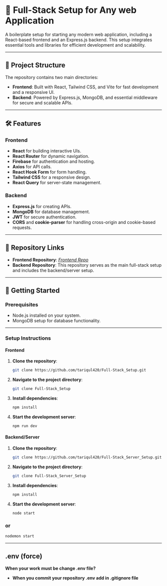 # 🚀 Full-Stack Setup for Any web Application

A boilerplate setup for starting any modern web application, including a React-based frontend and an Express.js backend. This setup integrates essential tools and libraries for efficient development and scalability.

---

## 📂 Project Structure

The repository contains two main directories:

- **Frontend**: Built with React, Tailwind CSS, and Vite for fast development and a responsive UI.
- **Backend**: Powered by Express.js, MongoDB, and essential middleware for secure and scalable APIs.

---

## 🛠 Features

### Frontend

- **React** for building interactive UIs.
- **React Router** for dynamic navigation.
- **Firebase** for authentication and hosting.
- **Axios** for API calls.
- **React Hook Form** for form handling.
- **Tailwind CSS** for a responsive design.
- **React Query** for server-state management.

### Backend

- **Express.js** for creating APIs.
- **MongoDB** for database management.
- **JWT** for secure authentication.
- **CORS** and **cookie-parser** for handling cross-origin and cookie-based requests.

---

## 🔗 Repository Links

- **Frontend Repository**: [_Frontend Repo_](https://github.com/tariqul420/Full-Stack_Setup.git)
- **Backend Repository**: This repository serves as the main full-stack setup and includes the backend/server setup.

---

## 🚀 Getting Started

### Prerequisites

- Node.js installed on your system.
- MongoDB setup for database functionality.

---

### Setup Instructions

#### Frontend

1. **Clone the repository**:

   ```bash
   git clone https://github.com/tariqul420/Full-Stack_Setup.git

   ```

2. **Navigate to the project directory**:

   ```bash
   git clone Full-Stack_Setup

   ```

3. **Install dependencies**:

   ```bash
   npm install

   ```

4. **Start the development server**:
   ```bash
   npm run dev
   ```

#### Backend/Server

1. **Clone the repository**:

   ```bash
   git clone https://github.com/tariqul420/Full-Stack_Server_Setup.git

   ```

2. **Navigate to the project directory**:

   ```bash
   git clone Full-Stack_Server_Setup

   ```

3. **Install dependencies**:

   ```bash
   npm install

   ```

4. **Start the development server**:
   ```bash
   node start
   ```

### or

```bash
nodemon start
```

---

## .env (force)

**When your work must be change .env file?**

- **When you commit your repository .env add in .gitignore file**
